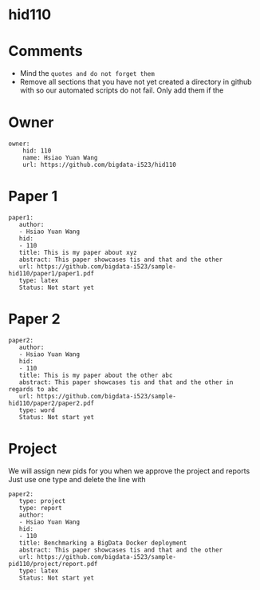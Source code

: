 # hid110

# Comments

* Mind the ```quotes and do not forget them```
* Remove all sections that you have not yet created a directory in github with so our automated scripts do not fail. Only add them if the 

# Owner

```
owner:
    hid: 110
    name: Hsiao Yuan Wang
    url: https://github.com/bigdata-i523/hid110
```

# Paper 1

```
paper1:
   author: 
   - Hsiao Yuan Wang
   hid:
   - 110
   title: This is my paper about xyz
   abstract: This paper showcases tis and that and the other
   url: https://github.com/bigdata-i523/sample-hid110/paper1/paper1.pdf
   type: latex
   Status: Not start yet
```
   
# Paper 2

```
paper2:
   author: 
   - Hsiao Yuan Wang
   hid:
   - 110
   title: This is my paper about the other abc
   abstract: This paper showcases tis and that and the other in regards to abc
   url: https://github.com/bigdata-i523/sample-hid110/paper2/paper2.pdf  
   type: word
   Status: Not start yet
```

# Project 

We will assign new pids for you when we approve the project and reports   
Just use one type and delete the line with 

```
paper2:
   type: project
   type: report
   author: 
   - Hsiao Yuan Wang
   hid:
   - 110
   title: Benchmarking a BigData Docker deployment
   abstract: This paper showcases tis and that and the other 
   url: https://github.com/bigdata-i523/sample-pid110/project/report.pdf
   type: latex
   Status: Not start yet
```
   
